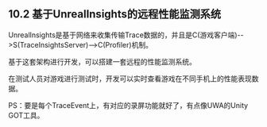 ## 10.2 基于UnrealInsights的远程性能监测系统

UnrealInsights是基于网络来收集传输Trace数据的，并且是C(游戏客户端)-->S(TraceInsightsServer)-->C(Profiler)机制。

基于这套架构进行开发，可以搭建一套远程的性能监测系统。

在测试人员对游戏进行测试时，开发可以实时查看游戏在不同手机上的性能表现数据。

PS：要是每个TraceEvent上，有对应的录屏功能就好了，有点像UWA的Unity GOT工具。


